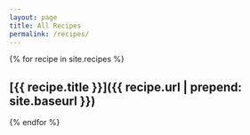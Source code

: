 ```yaml
---
layout: page
title: All Recipes
permalink: /recipes/
---
```


{% for recipe in site.recipes %}
## [{{ recipe.title }}]({{ recipe.url | prepend: site.baseurl }})
{% endfor %}
